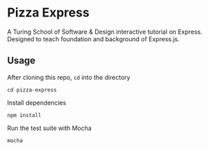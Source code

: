 # Pizza Express
A Turing School of Software & Design interactive tutorial on Express. Designed to teach foundation and background of Express.js.

## Usage

After cloning this repo, `cd` into the directory
```
cd pizza-express
```
Install dependencies
```
npm install
```
Run the test suite with Mocha
```
mocha
```
